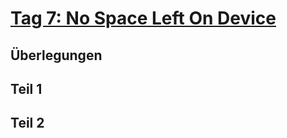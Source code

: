 # [Tag 7: No Space Left On Device](https://adventofcode.com/2022/day/7)

## Überlegungen

## Teil 1

## Teil 2
